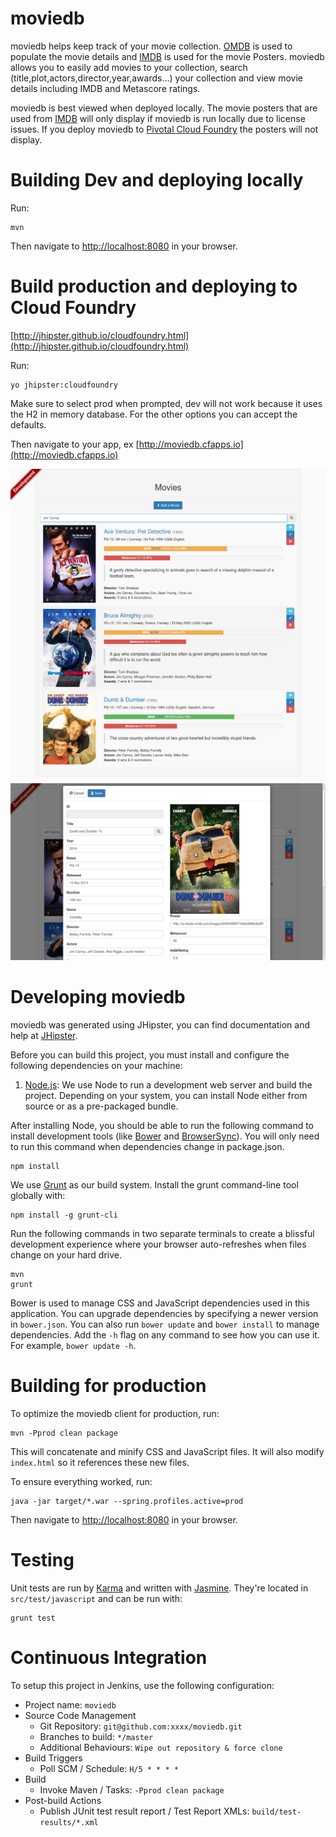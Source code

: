 # moviedb

moviedb helps keep track of your movie collection.  [OMDB](http://www.omdbapi.com) is used to populate the movie details and [IMDB](http://www.imdb.com) is used for the movie Posters.  moviedb allows you to easily add movies to your collection, search (title,plot,actors,director,year,awards...) your collection and view movie details including IMDB and Metascore ratings.

moviedb is best viewed when deployed locally.  The movie posters that are used from [IMDB](http://www.imdb.com) will only display if moviedb is run locally due to license issues.  If you deploy moviedb to [Pivotal Cloud Foundry](http://pivotal.io/platform) the posters will not display. 

# Building Dev and deploying locally

Run:

    mvn

Then navigate to [http://localhost:8080](http://localhost:8080) in your browser.


# Build production and deploying to Cloud Foundry

[http://jhipster.github.io/cloudfoundry.html](http://jhipster.github.io/cloudfoundry.html)

Run:

    yo jhipster:cloudfoundry

Make sure to select prod when prompted, dev will not work because it uses the H2 in memory database.  For the other options you can accept the defaults.

Then navigate to your app, ex [http://moviedb.cfapps.io](http://moviedb.cfapps.io)

![Alt text](screenshotMovies.png?raw=true "Movies")
![Alt text](screenshotMovieForm.png?raw=true "Movie Form")

# Developing moviedb 

moviedb was generated using JHipster, you can find documentation and help at [JHipster][].

Before you can build this project, you must install and configure the following dependencies on your machine:

1. [Node.js][]: We use Node to run a development web server and build the project.
   Depending on your system, you can install Node either from source or as a pre-packaged bundle.

After installing Node, you should be able to run the following command to install development tools (like
[Bower][] and [BrowserSync][]). You will only need to run this command when dependencies change in package.json.

    npm install

We use [Grunt][] as our build system. Install the grunt command-line tool globally with:

    npm install -g grunt-cli

Run the following commands in two separate terminals to create a blissful development experience where your browser
auto-refreshes when files change on your hard drive.

    mvn
    grunt

Bower is used to manage CSS and JavaScript dependencies used in this application. You can upgrade dependencies by
specifying a newer version in `bower.json`. You can also run `bower update` and `bower install` to manage dependencies.
Add the `-h` flag on any command to see how you can use it. For example, `bower update -h`.

# Building for production

To optimize the moviedb client for production, run:

    mvn -Pprod clean package

This will concatenate and minify CSS and JavaScript files. It will also modify `index.html` so it references
these new files.

To ensure everything worked, run:

    java -jar target/*.war --spring.profiles.active=prod

Then navigate to [http://localhost:8080](http://localhost:8080) in your browser.

# Testing

Unit tests are run by [Karma][] and written with [Jasmine][]. They're located in `src/test/javascript` and can be run with:

    grunt test

# Continuous Integration

To setup this project in Jenkins, use the following configuration:

* Project name: `moviedb`
* Source Code Management
    * Git Repository: `git@github.com:xxxx/moviedb.git`
    * Branches to build: `*/master`
    * Additional Behaviours: `Wipe out repository & force clone`
* Build Triggers
    * Poll SCM / Schedule: `H/5 * * * *`
* Build
    * Invoke Maven / Tasks: `-Pprod clean package`
* Post-build Actions
    * Publish JUnit test result report / Test Report XMLs: `build/test-results/*.xml`

[JHipster]: https://jhipster.github.io/
[Node.js]: https://nodejs.org/
[Bower]: http://bower.io/
[Grunt]: http://gruntjs.com/
[BrowserSync]: http://www.browsersync.io/
[Karma]: http://karma-runner.github.io/
[Jasmine]: http://jasmine.github.io/2.0/introduction.html
[Protractor]: https://angular.github.io/protractor/
